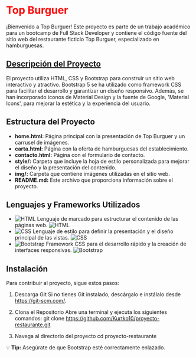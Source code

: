 # <font color="red">Top Burguer</font>
¡Bienvenido a Top Burguer! Este proyecto es parte de un trabajo académico para un bootcamp de Full Stack Developer y contiene el código fuente del sitio web del restaurante ficticio Top Burguer, especializado en hamburguesas.

## <ins> Descripción del Proyecto</ins>

El proyecto utiliza HTML, CSS y Bootstrap para construir un sitio web interactivo y atractivo. Bootstrap 5 se ha utilizado como framework CSS para facilitar el desarrollo y garantizar un diseño responsivo. Además, se han incorporado iconos de Material Design y la fuente de Google, 'Material Icons', para mejorar la estética y la experiencia del usuario.

## Estructura del Proyecto

- **home.html:** Página principal con la presentación de Top Burguer y un carrusel de imágenes.
- **carta.html:** Página con la oferta de hamburguesas del establecimiento.
- **contacto.html:** Página con el formulario de contacto.
- **style/:** Carpeta que incluye la hoja de estilo personalizada para mejorar el diseño y la presentación del contenido.
- **img/:** Carpeta que contiene imágenes utilizadas en el sitio web.
- **README.md:** Este archivo que proporciona información sobre el proyecto.

## Lenguajes y Frameworks Utilizados

- ![HTML](https://img.shields.io/badge/HTML-5-orange) Lenguaje de marcado para estructurar el contenido de las páginas web. 
  ![HTML](https://camo.githubusercontent.com/67d051f1cde036b0a277026c6342e0f990c88e49562337ec5af92742df91cea3/68747470733a2f2f6861636b6d642e696f2f5f75706c6f6164732f486b773674667376702e706e67)
- ![CSS](https://img.shields.io/badge/CSS-3-blue) Lenguaje de estilo para definir la presentación y el diseño principal de las vistas. 
  ![CSS](https://camo.githubusercontent.com/166a4aef0c3e07286bb0fc1c5422b16a783de5a17bcd506d215b6dcb110b2d5e/68747470733a2f2f6861636b6d642e696f2f5f75706c6f6164732f534a753374666f50542e706e67)
- ![Bootstrap](https://img.shields.io/badge/Bootstrap-5-purple) Framework CSS para el desarrollo rápido y la creación de interfaces responsivas. ![Bootstrap](https://camo.githubusercontent.com/081dcb5f7314f6b184fcbb1a1ccbec1a5a3b7b85e3e757218bbfe11fc9eb47c3/68747470733a2f2f6861636b6d642e696f2f5f75706c6f6164732f53797463457a6950702e706e67)

## Instalación

Para contribuir al proyecto, sigue estos pasos:

1. Descarga Git
Si no tienes Git instalado, descárgalo e instálalo desde https://git-scm.com/.

2. Clona el Repositorio
Abre una terminal y ejecuta los siguientes comandos:
git clone https://github.com/Kurtko10/proyecto-restaurante.git

3.  Navega al directorio del proyecto
cd proyecto-restaurante

:bulb: **Tip:** Asegúrate de que Bootstrap esté correctamente enlazado.
